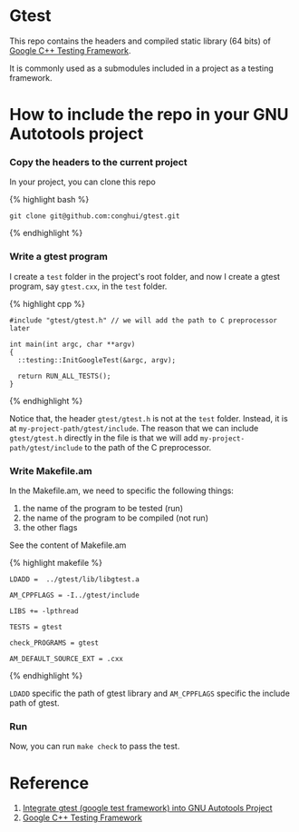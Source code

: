 # Gtest

This repo contains the headers and compiled static library (64 bits) of 
[Google C++ Testing Framework](https://code.google.com/p/googletest/).

It is commonly used as a submodules included in a project as a testing 
framework. 

# How to include the repo in your GNU Autotools project

### Copy the headers to the current project

In your project, you can clone this repo 

{% highlight bash %}

    git clone git@github.com:conghui/gtest.git
{% endhighlight %}


### Write a gtest program 

I create a `test` folder in the project's root folder, and now I create a 
gtest program, say `gtest.cxx`, in the `test` folder.

{% highlight cpp %}

    #include "gtest/gtest.h" // we will add the path to C preprocessor later

    int main(int argc, char **argv)
    {
      ::testing::InitGoogleTest(&argc, argv);

      return RUN_ALL_TESTS();
    }

{% endhighlight %}

Notice that, the header `gtest/gtest.h` is not at the `test` folder. 
Instead, it is at `my-project-path/gtest/include`. The reason that we can 
include `gtest/gtest.h` directly in the file is that we will add 
`my-project-path/gtest/include` to the path of the C preprocessor.

### Write Makefile.am

In the Makefile.am, we need to specific the following things:
1. the name of the program to be tested (run)
2. the name of the program to be compiled (not run)
3. the other flags

See the content of Makefile.am

{% highlight makefile %}

    LDADD =  ../gtest/lib/libgtest.a

    AM_CPPFLAGS = -I../gtest/include

    LIBS += -lpthread

    TESTS = gtest

    check_PROGRAMS = gtest

    AM_DEFAULT_SOURCE_EXT = .cxx

{% endhighlight %}

`LDADD` specific the path of gtest library and `AM_CPPFLAGS` specific the 
include path of gtest.

### Run
Now, you can run `make check` to pass the test.

# Reference
1. [Integrate gtest (google test framework) into GNU Autotools 
   Project](http://conghui.github.io/2013/11/20/integrate-gtest-into-autotools/)
2. [Google C++ Testing Framework](https://code.google.com/p/googletest/)
